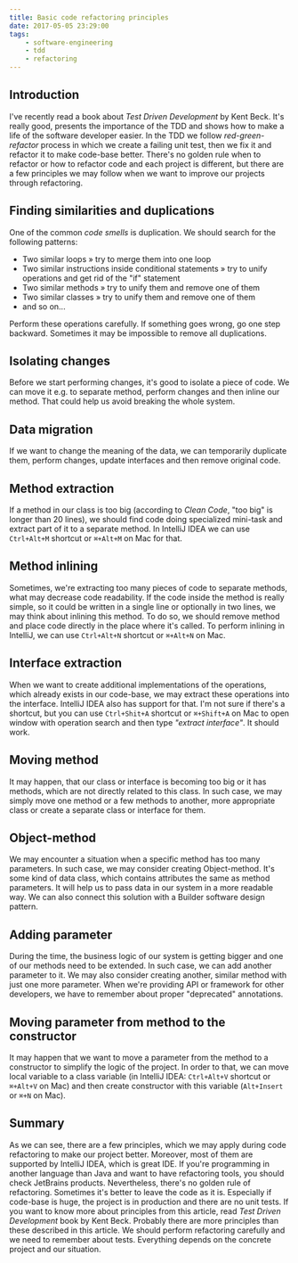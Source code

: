 ```yaml
---
title: Basic code refactoring principles
date: 2017-05-05 23:29:00
tags:
	- software-engineering
	- tdd
	- refactoring
---
```


Introduction
------------

I've recently read a book about _Test Driven Development_ by Kent Beck. It's really good, presents the importance of the TDD and shows how to make a life of the software developer easier. In the TDD we follow _red-green-refactor_ process in which we create a failing unit test, then we fix it and refactor it to make code-base better. There's no golden rule when to refactor or how to refactor code and each project is different, but there are a few principles we may follow when we want to improve our projects through refactoring.

Finding similarities and duplications
-------------------------------------

One of the common _code smells_ is duplication. We should search for the following patterns:

*   Two similar loops » try to merge them into one loop
*   Two similar instructions inside conditional statements » try to unify operations and get rid of the "if" statement
*   Two similar methods » try to unify them and remove one of them
*   Two similar classes » try to unify them and remove one of them
*   and so on...

Perform these operations carefully. If something goes wrong, go one step backward. Sometimes it may be impossible to remove all duplications.

Isolating changes
-----------------

Before we start performing changes, it's good to isolate a piece of code. We can move it e.g. to separate method, perform changes and then inline our method. That could help us avoid breaking the whole system.

Data migration
--------------

If we want to change the meaning of the data, we can temporarily duplicate them, perform changes, update interfaces and then remove original code.

Method extraction
-----------------

If a method in our class is too big (according to _Clean Code_, "too big" is longer than 20 lines), we should find code doing specialized mini-task and extract part of it to a separate method. In IntelliJ IDEA we can use `Ctrl+Alt+M` shortcut or `⌘+Alt+M` on Mac for that.

Method inlining
---------------

Sometimes, we're extracting too many pieces of code to separate methods, what may decrease code readability. If the code inside the method is really simple, so it could be written in a single line or optionally in two lines, we may think about inlining this method. To do so, we should remove method and place code directly in the place where it's called. To perform inlining in IntelliJ, we can use `Ctrl+Alt+N` shortcut or `⌘+Alt+N` on Mac.

Interface extraction
--------------------

When we want to create additional implementations of the operations, which already exists in our code-base, we may extract these operations into the interface. IntelliJ IDEA also has support for that. I'm not sure if there's a shortcut, but you can use `Ctrl+Shit+A` shortcut or `⌘+Shift+A` on Mac to open window with operation search and then type _"extract interface"_. It should work.

Moving method
-------------

It may happen, that our class or interface is becoming too big or it has methods, which are not directly related to this class. In such case, we may simply move one method or a few methods to another, more appropriate class or create a separate class or interface for them.

Object-method
-------------

We may encounter a situation when a specific method has too many parameters. In such case, we may consider creating Object-method. It's some kind of data class, which contains attributes the same as method parameters. It will help us to pass data in our system in a more readable way. We can also connect this solution with a Builder software design pattern.

Adding parameter
----------------

During the time, the business logic of our system is getting bigger and one of our methods need to be extended. In such case, we can add another parameter to it. We may also consider creating another, similar method with just one more parameter. When we're providing API or framework for other developers, we have to remember about proper "deprecated" annotations.

Moving parameter from method to the constructor
-----------------------------------------------

It may happen that we want to move a parameter from the method to a constructor to simplify the logic of the project. In order to that, we can move local variable to a class variable (in IntelliJ IDEA: `Ctrl+Alt+V` shortcut or `⌘+Alt+V` on Mac) and then create constructor with this variable (`Alt+Insert` or `⌘+N` on Mac).

Summary
-------

As we can see, there are a few principles, which we may apply during code refactoring to make our project better. Moreover, most of them are supported by IntelliJ IDEA, which is great IDE. If you're programming in another language than Java and want to have refactoring tools, you should check JetBrains products. Nevertheless, there's no golden rule of refactoring. Sometimes it's better to leave the code as it is. Especially if code-base is huge, the project is in production and there are no unit tests. If you want to know more about principles from this article, read _Test Driven Development_ book by Kent Beck. Probably there are more principles than these described in this article. We should perform refactoring carefully and we need to remember about tests. Everything depends on the concrete project and our situation.
